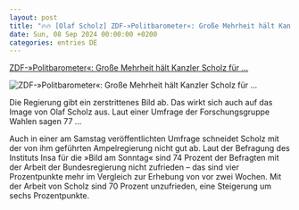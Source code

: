 ```yaml
---
layout: post
title: "🔥🔥 [Olaf Scholz] ZDF-»Politbarometer«: Große Mehrheit hält Kanzler Scholz für ..."
date: Sun, 08 Sep 2024 00:00:00 +0200
categories: entries DE
---
```

[ZDF-»Politbarometer«: Große Mehrheit hält Kanzler Scholz für ...](https://www.spiegel.de/politik/deutschland/grosse-mehrheit-haelt-olaf-scholz-laut-umfrage-fuer-fuehrungsschwach-a-0ecfcd3f-92b9-4bb3-8f46-f955c7204d5e)

![ZDF-»Politbarometer«: Große Mehrheit hält Kanzler Scholz für ...](https://cdn.prod.www.spiegel.de/images/e811ef30-b6d0-4e99-8bbb-82da68ae778c_w1200_r1.778_fpx47_fpy52.jpg)

Die Regierung gibt ein zerstrittenes Bild ab. Das wirkt sich auch auf das Image von Olaf Scholz aus. Laut einer Umfrage der Forschungsgruppe Wahlen sagen 77 ...

Auch in einer am Samstag veröffentlichten Umfrage schneidet Scholz mit der von ihm geführten Ampelregierung nicht gut ab. Laut der Befragung des Instituts Insa für die »Bild am Sonntag« sind 74 Prozent der Befragten mit der Arbeit der Bundesregierung nicht zufrieden – das sind vier Prozentpunkte mehr im Vergleich zur Erhebung von vor zwei Wochen. Mit der Arbeit von Scholz sind 70 Prozent unzufrieden, eine Steigerung um sechs Prozentpunkte.


